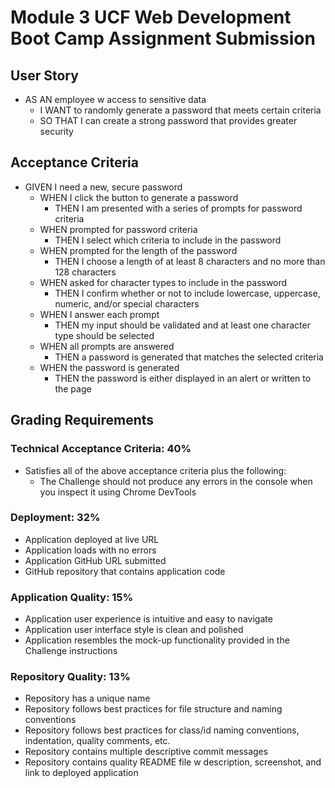 # Module 3 UCF Web Development Boot Camp Assignment Submission

## User Story

* AS AN employee w access to sensitive data
  * I WANT to randomly generate a password that meets certain criteria
  * SO THAT I can create a strong password that provides greater security

## Acceptance Criteria

* GIVEN I need a new, secure password
  * WHEN I click the button to generate a password
    * THEN I am presented with a series of prompts for password criteria
  * WHEN prompted for password criteria
    * THEN I select which criteria to include in the password
  * WHEN prompted for the length of the password
    * THEN I choose a length of at least 8 characters and no more than 128 characters
  * WHEN asked for character types to include in the password
    * THEN I confirm whether or not to include lowercase, uppercase, numeric, and/or special characters
  * WHEN I answer each prompt
    * THEN my input should be validated and at least one character type should be selected
  * WHEN all prompts are answered
    * THEN a password is generated that matches the selected criteria
  * WHEN the password is generated
    * THEN the password is either displayed in an alert or written to the page

## Grading Requirements

### Technical Acceptance Criteria: 40%

* Satisfies all of the above acceptance criteria plus the following:
  * The Challenge should not produce any errors in the console when you inspect it using Chrome DevTools

### Deployment: 32%

* Application deployed at live URL
* Application loads with no errors
* Application GitHub URL submitted
* GitHub repository that contains application code

### Application Quality: 15%

* Application user experience is intuitive and easy to navigate
* Application user interface style is clean and polished
* Application resembles the mock-up functionality provided in the Challenge instructions

### Repository Quality: 13%

* Repository has a unique name
* Repository follows best practices for file structure and naming conventions
* Repository follows best practices for class/id naming conventions, indentation, quality comments, etc.
* Repository contains multiple descriptive commit messages
* Repository contains quality README file w description, screenshot, and link to deployed application
